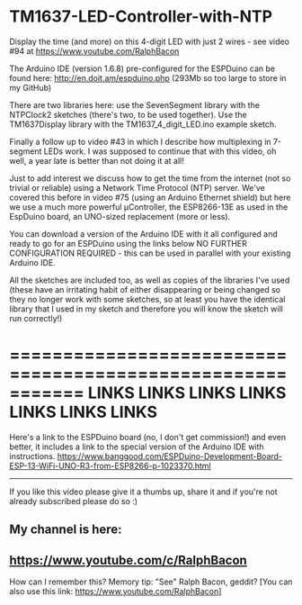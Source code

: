 # TM1637-LED-Controller-with-NTP
Display the time (and more) on this 4-digit LED with just 2 wires - see video #94 at https://www.youtube.com/RalphBacon 

The Arduino IDE (version 1.6.8) pre-configured for the ESPDuino can be found here:
http://en.doit.am/espduino.php (293Mb so too large to store in my GitHub)

There are two libraries here: use the SevenSegment library with the NTPClock2 sketches (there's two, to be used together). Use the TM1637Display library with the TM1637_4_digit_LED.ino example sketch.

Finally a follow up to video #43 in which I describe how multiplexing in 7-segment LEDs work. I was supposed to continue that with this video, oh well, a year late is better than not doing it at all!

Just to add interest we discuss how to get the time from the internet (not so trivial or reliable) using a Network Time Protocol (NTP) server. We've covered this before in video #75 (using an Arduino Ethernet shield) but here we use a  much more powerful µController, the ESP8266-13E as used in the EspDuino board, an UNO-sized replacement (more or less).

You can download a version of the Arduino IDE with it all configured and ready to go for an ESPDuino using the links below NO FURTHER CONFIGURATION REQUIRED - this can be used in parallel with your existing Arduino IDE.

All the sketches are included too, as well as copies of the libraries I've used (these have an irritating habit of either disappearing or being changed so they no longer work with some sketches, so at least you have the identical library that I used in my sketch and therefore you will know the sketch will run correctly!)

===========================================================
LINKS    LINKS    LINKS    LINKS    LINKS    LINKS    LINKS
===========================================================

Here's a link to the ESPDuino board (no, I don't get commission!) and even better, it includes a link to the special version of the Arduino IDE with instructions.
https://www.banggood.com/ESPDuino-Development-Board-ESP-13-WiFi-UNO-R3-from-ESP8266-p-1023370.html 

---

If you like this video please give it a thumbs up, share it and if you're not already subscribed please do so :)

My channel is here:
------------------------------------------------------------------
https://www.youtube.com/c/RalphBacon
------------------------------------------------------------------ 
How can I remember this? Memory tip: "See" Ralph Bacon, geddit?
[You can also use this link: https://www.youtube.com/RalphBacon]
